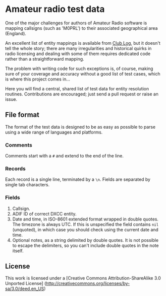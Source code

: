 Amateur radio test data
=======================

One of the major challenges for authors of Amateur Radio software is
mapping callsigns (such as 'M0PRL') to their associated geographical
area (England).

An excellent list of entity mappings is available from
[Club Log](http://www.clublog.org/), but it doesn't tell the whole
story; there are many irregularities and historical quirks in radio
licensing and dealing with some of them requires dedicated code rather
than a straightforward mapping.

The problem with writing code for such exceptions is, of course, making
sure of your coverage and accuracy without a good list of test cases,
which is where this project comes in...

Here you will find a central, shared list of test data for entity
resolution routines.  Contributions are encouraged; just send a pull
request or raise an issue.

File format
-----------

The format of the test data is designed to be as easy as possible to
parse using a wide range of languages and platforms.

### Comments

Comments start with a `#` and extend to the end of the line.

### Records

Each record is a single line, terminated by a `\n`.  Fields are
separated by single tab characters.

### Fields

 1. Callsign.
 2. ADIF ID of correct DXCC entity.
 3. Date and time, in ISO-8601 extended format wrapped in double
    quotes. The timezone is always UTC.  If this is unspecified the
    field contains `nil` (unquoted), in which case you should check
    using the current date and time.
 4. Optional notes, as a string delimited by double quotes.  It is
    not possible to escape the delimiters, so you can't include
    double quotes in the note itself.

License
-------

This work is licensed under a
[Creative Commons Attribution-ShareAlike 3.0 Unported License]
(http://creativecommons.org/licenses/by-sa/3.0/deed.en_US)
